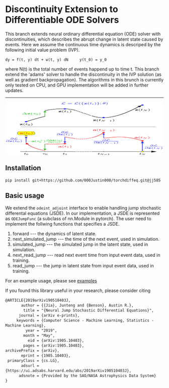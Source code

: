 # Discontinuity Extension to Differentiable ODE Solvers

This branch extends neural ordinary differential equation (ODE) solver with discontinuities, which describes the abrupt change in latent state caused by events. 
Here we assume the continuous time dynamics is descriped by the following initial value problem (IVP).
```
dy = f(t, y) dt + w(t, y) dN     y(t_0) = y_0
```
where N(t) is the total number of events happend up to time t. This branch extend the 'adams' solver to handle the discontinuity in the IVP solution (as well as gradient backpropagation).
The algorithms in this brunch is currently only tested on CPU, and GPU implementation will be added in further updates.

---

<p align="center">
  <img align="middle" src="./assets/njsde.png" alt="Jump ODE" width="500" height="168" />
</p>

## Installation
```
pip install git+https://github.com/000Justin000/torchdiffeq.git@jj585
```

## Basic usage
We extend the `odeint_adjoint` interface to enable handling jump stochastic differental equations (JSDE). In our implementation, a JSDE is 
represented as `ODEJumpFunc` (a subclass of nn.Module in pytorch). The user need to implement the follwing functions that specifies a JSDE.
1) forward --- the dynamics of latent state.
2) next_simulated_jump ---  the time of the next event, used in simulation.
3) simulated_jump --- the simulated jump in the latent state, used in simulation.
4) next_read_jump --- read next event time from input event data, used in training.
5) read_jump --- the jump in latent state from input event data, used in training.

For an example usage, please see [examples](examples/)

If you found this library useful in your research, please consider citing
```
@ARTICLE{2019arXiv190510403J,
       author = {{Jia}, Junteng and {Benson}, Austin R.},
        title = "{Neural Jump Stochastic Differential Equations}",
      journal = {arXiv e-prints},
     keywords = {Computer Science - Machine Learning, Statistics - Machine Learning},
         year = "2019",
        month = "May",
          eid = {arXiv:1905.10403},
        pages = {arXiv:1905.10403},
archivePrefix = {arXiv},
       eprint = {1905.10403},
 primaryClass = {cs.LG},
       adsurl = {https://ui.adsabs.harvard.edu/abs/2019arXiv190510403J},
      adsnote = {Provided by the SAO/NASA Astrophysics Data System}
}
